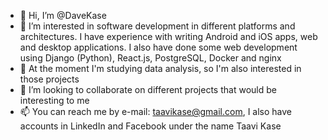 - 👋 Hi, I’m @DaveKase
- 👀 I’m interested in software development in different platforms and architectures. I have experience with writing Android and iOS apps, web and desktop applications. I also have done some web development using Django (Python), React.js, PostgreSQL, Docker and nginx
- 🌱 At the moment I'm studying data analysis, so I'm also interested in those projects
- 💞️ I’m looking to collaborate on different projects that would be interesting to me
- 📫 You can reach me by e-mail: taavikase@gmail.com, I also have accounts in LinkedIn and Facebook under the name Taavi Kase

<!---
DaveKase/DaveKase is a ✨ special ✨ repository because its `README.md` (this file) appears on your GitHub profile.
You can click the Preview link to take a look at your changes.
--->
